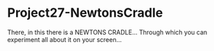 # Project27-NewtonsCradle
There, in this there is a NEWTONS CRADLE... Through which you can experiment all about it on your screen...
